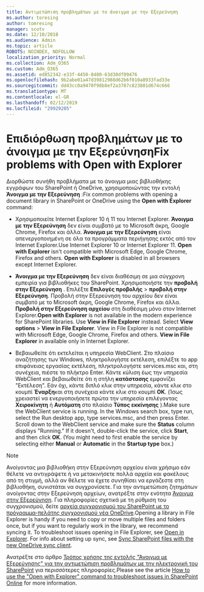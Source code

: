 ```yaml
---
title: Αντιμετώπιση προβλημάτων με το άνοιγμα με την Εξερεύνηση
ms.author: toresing
author: tomresing
manager: scotv
ms.date: 12/10/2018
ms.audience: Admin
ms.topic: article
ROBOTS: NOINDEX, NOFOLLOW
localization_priority: Normal
ms.collection: Adm_O365
ms.custom: Adm_O365
ms.assetid: ed852342-e33f-4450-8400-63d30df09476
ms.openlocfilehash: 9b2abe01a47d39812988d62b6f010a8933fad33e
ms.sourcegitcommit: dd43cc0a9470f98b8ef2a3787c823801d674c666
ms.translationtype: MT
ms.contentlocale: el-GR
ms.lasthandoff: 02/12/2019
ms.locfileid: "29929205"
---
```

# <a name="fix-problems-with-open-with-explorer"></a><span data-ttu-id="6947c-102">Επιδιόρθωση προβλημάτων με το άνοιγμα με την Εξερεύνηση</span><span class="sxs-lookup"><span data-stu-id="6947c-102">Fix problems with Open with Explorer</span></span>

<span data-ttu-id="6947c-103">Διορθώστε συνήθη προβλήματα με το άνοιγμα μιας βιβλιοθήκης εγγράφων του SharePoint ή OneDrive, χρησιμοποιώντας την εντολή **Άνοιγμα με την Εξερεύνηση** :</span><span class="sxs-lookup"><span data-stu-id="6947c-103">Fix common problems with opening a document library in SharePoint or OneDrive using the **Open with Explorer** command:</span></span> 
  
- <span data-ttu-id="6947c-p101">Χρησιμοποιείτε Internet Explorer 10 ή 11 του Internet Explorer. **Άνοιγμα με την Εξερεύνηση** δεν είναι συμβατό με το Microsoft άκρη, Google Chrome, Firefox και άλλα. **Άνοιγμα με την Εξερεύνηση** είναι απενεργοποιημένη σε όλα τα προγράμματα περιήγησης εκτός από τον Internet Explorer.</span><span class="sxs-lookup"><span data-stu-id="6947c-p101">Use Internet Explorer 10 or Internet Explorer 11. **Open with Explorer** isn't compatible with Microsoft Edge, Google Chrome, Firefox and others. **Open with Explorer** is disabled in all browsers except Internet Explorer.</span></span> 
    
- <span data-ttu-id="6947c-p102">**Άνοιγμα με την Εξερεύνηση** δεν είναι διαθέσιμη σε μια σύγχρονη εμπειρία για βιβλιοθήκες του SharePoint. Χρησιμοποιήστε την **προβολή στην Εξερεύνηση** . Επιλέξτε **Επιλογές προβολής** \> **προβολή στην Εξερεύνηση**. Προβολή στην Εξερεύνηση του αρχείου δεν είναι συμβατό με το Microsoft άκρη, Google Chrome, Firefox και άλλα. **Προβολή στην Εξερεύνηση αρχείου** στη διαθέσιμη μόνο στον Internet Explorer.</span><span class="sxs-lookup"><span data-stu-id="6947c-p102">**Open with Explorer** is not available in the modern experience for SharePoint libraries. Use **View in File Explorer** instead. Select **View options** \> **View in File Explorer**. View in File Explorer is not compatible with Microsoft Edge, Google Chrome, Firefox and others. **View in File Explorer** in available only in Internet Explorer.</span></span> 
    
- <span data-ttu-id="6947c-p103">Βεβαιωθείτε ότι εκτελείται η υπηρεσία WebClient. Στο πλαίσιο αναζήτησης των Windows, πληκτρολογήστε εκτέλεση, επιλέξτε το app επιφάνειας εργασίας εκτέλεση, πληκτρολογήστε services.msc και, στη συνέχεια, πιέστε το πλήκτρο Enter. Κάντε κύλιση έως την υπηρεσία WebClient και βεβαιωθείτε ότι η στήλη **κατάστασης** εμφανίζει "Εκτέλεση". Εάν όχι, κάντε διπλό κλικ στην υπηρεσία, κάντε κλικ στο κουμπί **Έναρξη**και στη συνέχεια κάντε κλικ στο κουμπί **OK**. (Ίσως χρειαστεί να ενεργοποιήσετε πρώτα την υπηρεσία επιλέγοντας **Χειροκίνητη** ή **Αυτόματη** στο πλαίσιο **Τύπος εκκίνησης** ).</span><span class="sxs-lookup"><span data-stu-id="6947c-p103">Make sure the WebClient service is running. In the Windows search box, type run, select the Run desktop app, type services.msc, and then press Enter. Scroll down to the WebClient service and make sure the **Status** column displays "Running." If it doesn't, double-click the service, click **Start**, and then click **OK**. (You might need to first enable the service by selecting either **Manual** or **Automatic** in the **Startup type** box.)</span></span> 
    
> [!NOTE]
> <span data-ttu-id="6947c-p104">Ανοίγοντας μια βιβλιοθήκη στην Εξερεύνηση αρχείου είναι χρήσιμο εάν θέλετε να αντιγράψετε ή να μετακινήσετε πολλά αρχεία και φακέλους από τη στιγμή, αλλά αν θέλετε να έχετε συνηθίσει να εργάζεστε στη βιβλιοθήκη, συνιστάται να συγχρονίσετε. Για την αντιμετώπιση ζητημάτων ανοίγοντας στην Εξερεύνηση αρχείων, ανατρέξτε στην ενότητα [Άνοιγμα στην Εξερεύνηση](https://go.microsoft.com/fwlink/?linkid=871665). Για πληροφορίες σχετικά με τη ρύθμιση του συγχρονισμού, δείτε [αρχεία συγχρονισμού του SharePoint με το πρόγραμμα-πελάτης συγχρονισμού νέα OneDrive](https://go.microsoft.com/fwlink/?linkid=871666).</span><span class="sxs-lookup"><span data-stu-id="6947c-p104">Opening a library in File Explorer is handy if you need to copy or move multiple files and folders once, but if you want to regularly work in the library, we recommend syncing it. To troubleshoot issues opening in File Explorer, see [Open in Explorer](https://go.microsoft.com/fwlink/?linkid=871665). For info about setting up sync, see [Sync SharePoint files with the new OneDrive sync client](https://go.microsoft.com/fwlink/?linkid=871666).</span></span>
  
<span data-ttu-id="6947c-120">Ανατρέξτε στο άρθρο [Τρόπος χρήσης της εντολής "Άνοιγμα με Εξερεύνησης" για την αντιμετώπιση προβλημάτων με την ηλεκτρονική του SharePoint](https://support.office.com/article/How-to-use-the-Open-with-Explorer-command-to-troubleshoot-issues-in-SharePoint-Online-87155331-0c92-4224-a4c1-da5c21c4ade4) για περισσότερες πληροφορίες.</span><span class="sxs-lookup"><span data-stu-id="6947c-120">Please see the article [How to use the "Open with Explorer" command to troubleshoot issues in SharePoint Online](https://support.office.com/article/How-to-use-the-Open-with-Explorer-command-to-troubleshoot-issues-in-SharePoint-Online-87155331-0c92-4224-a4c1-da5c21c4ade4) for more information.</span></span> 
  

